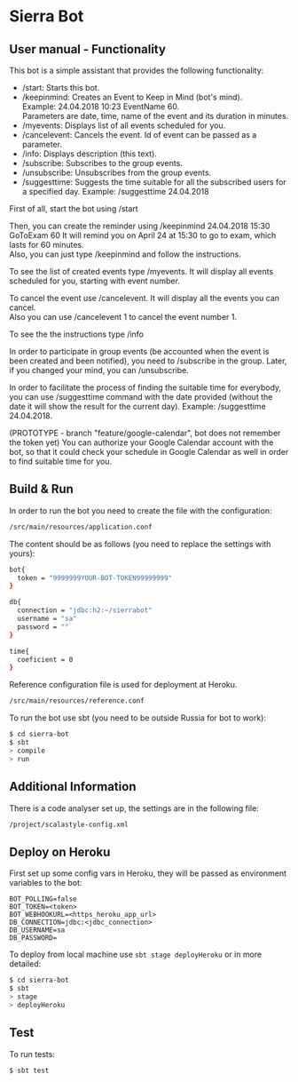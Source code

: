 # Sierra Bot #

## User manual - Functionality ##

This bot is a simple assistant that provides the following functionality:
* /start: Starts this bot.
* /keepinmind: Creates an Event to Keep in Mind (bot's mind).  
Example: 24.04.2018 10:23 EventName 60.  
Parameters are date, time, name of the event and its duration in minutes.
* /myevents:  Displays list of all events scheduled for you.
* /cancelevent:  Cancels the event. Id of event can be passed as a parameter.
* /info:  Displays description (this text).
* /subscribe: Subscribes to the group events.
* /unsubscribe: Unsubscribes from the group events.
* /suggesttime: Suggests the time suitable for all the subscribed users for a specified day.
Example: /suggesttime 24.04.2018

First of all, start the bot using /start  

Then, you can create the reminder using /keepinmind 24.04.2018 15:30 GoToExam 60
It will remind you on April 24 at 15:30 to go to exam, which lasts for 60 minutes.  
Also, you can just type /keepinmind and follow the instructions.  

To see the list of created events type /myevents. It will display all events scheduled for you, starting with event number.

To cancel the event use /cancelevent. It will display all the events you can cancel.  
Also you can use /cancelevent 1 to cancel the event number 1.  

To see the the instructions type /info

In order to participate in group events (be accounted when the event is 
been created and been notified), you need to /subscribe in the group. Later, if you changed 
your mind, you can /unsubscribe.

In order to facilitate the process of finding the suitable time for everybody, you can use 
/suggesttime command with the date provided (without the date it will show the result for the current day). Example: /suggesttime 24.04.2018.

(PROTOTYPE - branch "feature/google-calendar", bot does not remember the token yet) You can authorize your Google Calendar account with the bot, so that it could
check your schedule in Google Calendar as well in order to find suitable time for you. 

## Build & Run ##

In order to run the bot you need to create the file with the configuration:
```sh
/src/main/resources/application.conf
```
The content should be as follows (you need to replace the settings with yours):
```sh
bot{
  token = "9999999YOUR-BOT-TOKEN99999999"
}

db{
  connection = "jdbc:h2:~/sierrabot"
  username = "sa"
  password = ""
}

time{
  coeficient = 0
}
```

Reference configuration file is used for deployment at Heroku.
```sh
/src/main/resources/reference.conf
```

To run the bot use sbt (you need to be outside Russia for bot to work):
```sh
$ cd sierra-bot
$ sbt
> compile
> run
```

## Additional Information ##
There is a code analyser set up, the settings are in the following file:
```sh
/project/scalastyle-config.xml
```

## Deploy on Heroku ##

First set up some config vars in Heroku, they will be passed as environment variables to the bot:
```
BOT_POLLING=false
BOT_TOKEN=<token>
BOT_WEBHOOKURL=<https_heroku_app_url>
DB_CONNECTION=jdbc:<jdbc_connection>
DB_USERNAME=sa
DB_PASSWORD=
```

To deploy from local machine use `sbt stage deployHeroku` or in more detailed:
```sh
$ cd sierra-bot
$ sbt
> stage
> deployHeroku
```

## Test ##

To run tests:
```sh
$ sbt test
```
